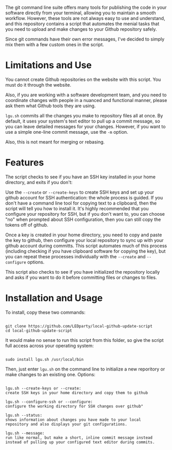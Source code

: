 The git command line suite offers many tools for publishing
the code in your software directly from your terminal, allowing you
to maintain a smooth workflow. However, these tools are not always easy
to use and understand, and this repository contains a script that automates
the menial tasks that you need to upload and make changes to your Github
repository safely.

Since git commands have their own error messages, I've decided to simply
mix them with a few custom ones in the script.

# Limitations and Use

You cannot create Github repositories on the website with this script.
You must do it through the website. 

Also, if you are working with a software development team, and you need
to coordinate changes with people in a nuanced and functional manner, 
please ask them what Github tools they are using.

```lgu.sh``` commits all the changes you make to repository files all at
once. By default, it uses your system's text editor to pull up a commit 
message, so you can leave detailed messages for your changes. However,
if you want to use a simple one-line commit message, use the ```-m```
option.

Also, this is not meant for merging or rebasing.

# Features

The script checks to see if you have an SSH key installed in your home
directory, and exits if you don't:

Use the ```--create``` or ```--create-keys``` to create SSH keys and 
set up your github account for SSH authentication: the whole process
is guided. If you don't have a command line tool for copying text
to a clipboard, then the script will tell you how to install it. It's
highly recommended that you configure your repository for SSH, but if
you don't want to, you can choose "no" when prompted about
SSH configuration, then you can still copy the tokens off of github.

Once a key is created in your home directory, you need to copy and paste
the key to github, then configure your local repository to sync up with
your github account during committs. This script automates much of this 
process (including checking if you have clipboard software for copying
the key), but you can repeat these processes individually with the
```--create``` and ```--configure``` options.

This script also checks to see if you have initialized the repository 
locally and asks if you want to do it before committing files or changes
to files.

# Installation and Usage

To install, copy these two commands:

<pre><code>
git clone https://github.com/LEDparty/local-github-update-script
cd local-github-update-script
</pre></code>

It would make no sense to run this script from this folder, so
give the script full access across your operating system:

<pre><code>
sudo install lgu.sh /usr/local/bin
</pre></code>

Then, just enter ```lgu.sh``` on the command line to initialize a new 
reporitory or make changes to an existing one. Options:

<pre><code>
lgu.sh --create-keys or --create:
create SSH keys in your home directory and copy them to github

lgu.sh --configure-ssh or --configure:
configure the working directory for SSH changes over github"

lgu.sh --status:
shows information about changes you have made to your local
repository and also displays your git configurations.

lgu.sh --message:
run like normal, but make a short, inline commit message instead
instead of pulling up your configured text editor during commits.
</pre></code>



